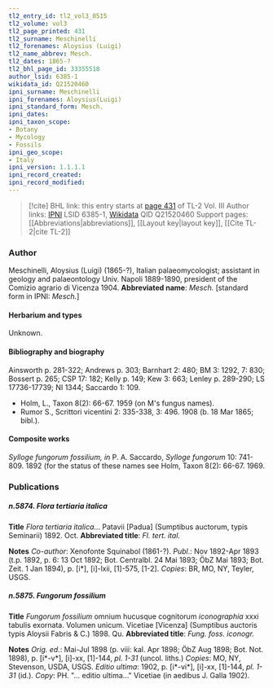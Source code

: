 ```yaml
---
tl2_entry_id: tl2_vol3_0515
tl2_volume: vol3
tl2_page_printed: 431
tl2_surname: Meschinelli
tl2_forenames: Aloysius (Luigi)
tl2_name_abbrev: Mesch.
tl2_dates: 1865-?
tl2_bhl_page_id: 33355518
author_lsid: 6385-1
wikidata_id: Q21520460
ipni_surname: Meschinelli
ipni_forenames: Aloysius(Luigi)
ipni_standard_form: Mesch.
ipni_dates: 
ipni_taxon_scope: 
- Botany
- Mycology
- Fossils
ipni_geo_scope: 
- Italy
ipni_version: 1.1.1.1
ipni_record_created: 
ipni_record_modified:
---
```


> [!cite] BHL link: this entry starts at [page 431](https://www.biodiversitylibrary.org/page/33355518) of TL-2 Vol. III
> Author links: [IPNI](https://www.ipni.org/a/6385-1) LSID 6385-1, [Wikidata](https://www.wikidata.org/wiki/Q21520460) QID Q21520460
> Support pages: [[Abbreviations|abbreviations]], [[Layout key|layout key]], [[Cite TL-2|cite TL-2]]

### Author

Meschinelli, Aloysius (Luigi) (1865-?), Italian palaeomycologist; assistant in geology and palaeontology Univ. Napoli 1889-1890, president of the Comizio agrario di Vicenza 1904. 
**Abbreviated name**: *Mesch.* \[standard form in IPNI: *Mesch.*\]

#### Herbarium and types

Unknown.

#### Bibliography and biography

Ainsworth p. 281-322; Andrews p. 303; Barnhart 2: 480; BM 3: 1292, 7: 830; Bossert p. 265; CSP 17: 182; Kelly p. 149; Kew 3: 663; Lenley p. 289-290; LS 17736-17739; NI 1344; Saccardo 1: 109.
- Holm, L., Taxon 8(2): 66-67. 1959 (on M's fungus names).
- Rumor S., Scrittori vicentini 2: 335-338, 3: 496. 1908 (b. 18 Mar 1865; bibl.).

#### Composite works

*Sylloge fungorum fossilium, in* P. A. Saccardo, *Sylloge fungorum* 10: 741-809. 1892 (for the status of these names see Holm, Taxon 8(2): 66-67. 1969.

### Publications

##### n.5874. Flora tertiaria italica

**Title**
*Flora tertiaria italica*... Patavii \[Padua\] (Sumptibus auctorum, typis Seminarii) 1892. Oct.
**Abbreviated title**: *Fl. tert. ital.*

**Notes**
*Co-author*: Xenofonte Squinabol (1861-?).
*Publ*.: Nov 1892-Apr 1893 (t.p. 1892, p. 6: 13 Oct 1892; Bot. Centralbl. 24 Mai 1893; ÖbZ Mai 1893; Bot. Zeit. 1 Jan 1894), p. \[i\*\], \[i\]-lxii, \[1\]-575, \[1-2\]. *Copies*: BR, MO, NY, Teyler, USGS.

##### n.5875. Fungorum fossilium

**Title**
*Fungorum fossilium* omnium hucusque cognitorum *iconographia* xxxi tabulis exornata. Volumen unicum. Vicetiae \[Vicenza\] (Sumptibus auctoris typis Aloysii Fabris & C.) 1898. Qu.
**Abbreviated title**: *Fung. foss. iconogr.*

**Notes**
*Orig. ed*.: Mai-Jul 1898 (p. viii: kal. Apr 1898; ÖbZ Aug 1898; Bot. Not. 1898), p. \[i\*-v\*\], \[i\]-xx, \[1\]-144, *pl. 1-31* (uncol. liths.) *Copies*: MO, NY, Stevenson, USDA, USGS.
*Editio ultima*: 1902, p. \[i\*-vi\*\], \[i\]-xx, \[1\]-144, *pl. 1-31* (id.). *Copy*: PH. "... editio ultima..." Vicetiae (in aedibus J. Galla 1902).

